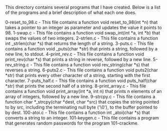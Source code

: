 This directory contains several programs that I have created. Below is a list of the programs and a brief description of what each one does.

0-reset_to_98.c - This file contains a function void reset_to_98(int *n) that takes a pointer to an integer as parameter and updates the value it points to 98.
1-swap.c - This file contains a function void swap_int(int *a, int *b) that swaps the values of two integers.
2-strlen.c - This file contains a function int _strlen(char *s) that returns the length of a string.
3-puts.c - This file contains a function void _puts(char *str) that prints a string, followed by a new line, to stdout.
4-print_rev.c - This file contains a function void print_rev(char *s) that prints a string in reverse, followed by a new line.
5-rev_string.c - This file contains a function void rev_string(char *s) that reverses a string.
6-puts2.c - This file contains a function void puts2(char *str) that prints every other character of a string, starting with the first character.
7-puts_half.c - This file contains a function void puts_half(char *str) that prints the second half of a string.
8-print_array.c - This file contains a function void print_array(int *a, int n) that prints n elements of an array of integers, followed by a new line.
9-strcpy.c - This file contains a function char *_strcpy(char *dest, char *src) that copies the string pointed to by src, including the terminating null byte ('\0'), to the buffer pointed to by dest.
100-atoi.c - This file contains a function int _atoi(char *s) that converts a string to an integer.
101-keygen.c - This file contains a program that generates random passwords for the program 101-crackme.
